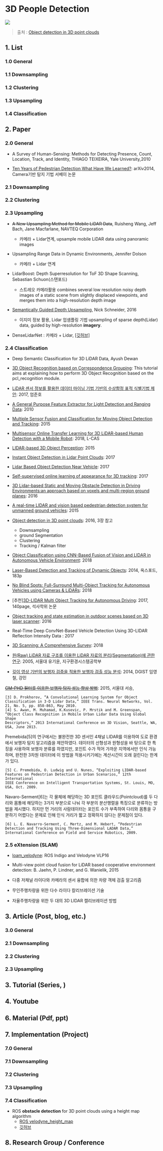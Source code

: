 # 3D People Detection 


![](https://i.imgur.com/rZiLqLR.png)
> 출처 : [Object detection in 3D point clouds](https://www.mi.fu-berlin.de/inf/groups/ag-ki/Theses/Completed-theses/Master_Diploma-theses/2016/Damm/Master-Damm.pdf)


## 1. List

### 1.0 General 
### 1.1 Downsampling
### 1.2 Clustering
### 1.3 Upsampling
### 1.4 Classification 





## 2. Paper

### 2.0 General 


- A Survey of Human-Sensing: Methods for Detecting Presence, Count, Location, Track, and Identity, THIAGO TEIXEIRA, Yale University,2010

- [Ten Years of Pedestrian Detection,What Have We Learned?](https://arxiv.org/pdf/1411.4304.pdf): arXiv2014, Camera기반 탐지 기법 서베이 논문


### 2.1 Downsampling


### 2.2 Clustering

### 2.3 Upsampling


- ~~A New Upsampling Method for Mobile LiDAR Data~~, Ruisheng Wang, Jeff Bach, Jane Macfarlane, NAVTEQ Corporation
    - 카메라 + Lidar연계, upsample mobile LiDAR data using panoramic images


- Upsampling Range Data in Dynamic Environments, Jennifer Dolson
    - 카메라 + Lidar 연계 


- LidarBoost: Depth Superresolution for ToF 3D Shape Scanning, Sebastian Schuon(스탠포드)
    - 스트레오 카메라활용 combines several low resolution noisy depth images of a static scene from slightly displaced viewpoints, and merges them into a high-resolution depth image


- [Semantically Guided Depth Upsampling](https://arxiv.org/abs/1608.00753), Nick Schneider, 2016
    - 이지미 정보 활용, Lidar 업샘플링 기법 upsampling of sparse depth(Lidar) data, guided by high-resolution **imagery**.


- DenseLidarNet : 카메라 + Lidar, [[깃허브]](https://github.com/345ishaan/DenseLidarNet)


### 2.4 Classification 

- Deep Semantic Classification for 3D LiDAR Data, Ayush Dewan

- [3D Object Recognition based on Correspondence Grouping](http://www.pointclouds.org/documentation/tutorials/correspondence_grouping.php#correspondence-grouping): This tutorial aims at explaining how to perform 3D Object Recognition based on the pcl_recognition module.

- [LiDAR 센서 정보를 활용한 데이터 마이닝 기법 기반의 수상함정 표적 식별기법 제안](http://www.dbpia.co.kr/Journal/ArticleDetail/NODE07207161): 2017, 엄준호

- [A General Purpose Feature Extractor for Light Detection and Ranging Data](https://www.ncbi.nlm.nih.gov/pmc/articles/PMC3230992/): 2010

- [Multiple Sensor Fusion and Classification for Moving Object Detection and Tracking](https://hal.archives-ouvertes.fr/hal-01241846/document): 2015

- [Multisensor Online Transfer Learning for 3D LiDAR-based Human Detection with a Mobile Robot](https://arxiv.org/pdf/1801.04137.pdf): 2018, L-CAS

- [LIDAR-based 3D Object Perception](http://www.velodynelidar.com/lidar/hdlpressroom/pdf/papers/journal_papers/LIDAR-based%203D%20Object%20Perception.pdf): 2015

- [Instant Object Detection in Lidar Point Clouds](http://ieeexplore.ieee.org/stamp/stamp.jsp?tp=&arnumber=7927715): 2017

- [Lidar Based Object Detection Near Vehicle](http://ieeexplore.ieee.org/stamp/stamp.jsp?tp=&arnumber=7973852): 2017


- [Self-supervised online learning of appearance for 3D tracking](https://ieeexplore.ieee.org/abstract/document/8206373/): 2017

- [3D Lidar-based Static and Moving Obstacle Detection in Driving Environments:an approach based on voxels and multi-region ground planes](http://home.isr.uc.pt/~cpremebida/files_cp/3D%20Lidar-based%20static%20and%20moving%20obstacle%20detection%20in%20driving%20environments_Preprint.pdf): 2016

- [A real-time LIDAR and vision based pedestrian detection system for unmanned ground vehicles](https://ieeexplore.ieee.org/abstract/document/7486580/): 2015

- [Object detection in 3D point clouds](https://www.mi.fu-berlin.de/inf/groups/ag-ki/Theses/Completed-theses/Master_Diploma-theses/2016/Damm/Master-Damm.pdf): 2016, 3장 참고
  - Downsampling
  - ground Segmentation
  - Clustering
  - Tracking / Kalman filter
  
- [Object Classification using CNN-Based Fusion of Vision and LIDAR in Autonomous Vehicle Environment](https://ieeexplore.ieee.org/document/8331162/#full-text-section): 2018

- [Laser-Based Detection and Tracking of Dynamic Objects](http://www.robots.ox.ac.uk/~mobile/Theses/WangThesis.pdf): 2014, 옥스포드, 183p

- [No Blind Spots: Full-Surround Multi-Object Tracking for Autonomous Vehicles using Cameras & LiDARs](https://arxiv.org/pdf/1802.08755.pdf): 2018

- [추천][3D-LIDAR Multi Object Tracking for Autonomous Driving](https://repository.tudelft.nl/islandora/object/uuid:f536b829-42ae-41d5-968d-13bbaa4ec736/datastream/OBJ/download): 2017, 140page, 석사학위 논문

- [Object tracking and state estimation in outdoor scenes based on 3D laser scanner](https://ieeexplore.ieee.org/document/7888334/): 2016

- Real-Time Deep ConvNet-Based Vehicle Detection Using 3D-LIDAR Reflection Intensity Data : 2017

- [3D Scanning: A Comprehensive Survey](https://arxiv.org/pdf/1801.08863.pdf): 2018


- [원(Raw) LiDAR 자료 구조를 이용한 LiDAR 자료의 분리(Segmentation)에 관한 연구](http://www.dbpia.co.kr/Journal/ArticleDetail/NODE01354500): 2005, 서울대 유기윤, 지구환경시스템공학부

- [깊이 영상 기반의 보행자 검증을 적용한 보행자 검출 성능 분석](http://www.dbpia.co.kr/Journal/ArticleDetail/NODE02432113): 2014, DGIST 임영철, 강민

~~[GM-PHD 필터를 이용한 보행자 탐지 성능 향상 방법](http://www.dbpia.co.kr/Journal/ArticleDetail/NODE06594856)~~: 2015, 서울대 서승,

```
[3] D. Prokhorov, “A Convolutional Learning System for Object Classification in 3-D Lidar Data,” IEEE Trans. Neural Networks, Vol. 21, No. 5, pp. 858-863, May 2010.
[4] S. Awan, M. Muhamad, K.Kusevic, P. Mrstik and M. Greenspan, “Object Class Recognition in Mobile Urban Lidar Data Using Global Shape
Descriptors,” 2013 International Conference on 3D Vision, Seattle, WA, USA, June 2013.
```

Premebida[5]의 연구에서는 불완전한 3D 센서인 4채널 LIDAR를 이용하여 도로 환경에서 보행자 탐지 알고리즘을 제안하였다. 데이터의 선형성과 원형성을 바
탕으로 한 특징을 사용하여 보행자 분류를 하였지만, 포인트 수가 적어 가까운 지역에서만 인식 가능하며, 완전한 3차원 데이터에 이 방법을 적용시키기에는 계산시간이 오래 걸린다는 한계가 있다.

```
[5] C. Premebida, O. Ludwig and U. Nunes, “Exploiting LIDAR-based Features on Pedestrian Detection in Urban Scenarios,” 12th International
IEEE Conference on Intelligent Transportation Systems, St. Louis, MO, USA, Oct. 2009.
```

Navaro-Serment[6]는 각 물체에 해당하는 3D 포인트 클라우드(Pointcloud)를 두 다리와 몸통에 해당하는 3가지 부분으로 나눠 각 부분의 분산행렬을 특징으로 분류하는 방법을 제시했다. 하지만 먼 거리의 사람데이터는 포인트 수가 부족하여 다리와 몸통을 구분하기 어렵다는 문제로 인해 인식 거리가 짧고 정확하지 않다는 문제점이 있다.
```
[6] L. E. Navarro-Serment, C. Mertz, and M. Hebert, “Pedestrian Detection and Tracking Using Three-Dimensional LADAR Data,” International Conference on Field and Service Robotics, 2009.
```


### 2.5 eXtension (SLAM)

- [loam_velodyne](https://github.com/laboshinl/loam_velodyne):  ROS Indigo and Velodyne VLP16

- Multi-view point cloud fusion for LiDAR based cooperative environment detection: B. Jaehn, P. Lindner, and G. Wanielik, 2015

- 다중 저채널 라이다와 카메라의 센서 융합에 의한 차량 객체 검출 알고리즘

- 무인주행차량을 위한 다수 라이다 칼리브레이션 기술

- 자율주행차량을 위한 두 대의 3D LIDAR 캘리브레이션 방법



## 3. Article (Post, blog, etc.)



### 3.0 General 


### 2.1 Downsampling


### 2.2 Clustering

### 2.3 Upsampling






## 3. Tutorial (Series, )



## 4. Youtube



## 6. Material (Pdf, ppt)



## 7. Implementation (Project)


### 7.0 General 
### 7.1 Downsampling
### 7.2 Clustering
### 7.3 Upsampling
### 7.4 Classification 

- ROS **obstacle detection** for 3D point clouds using a height map algorithm
    - [ROS velodyne_height_map](http://wiki.ros.org/velodyne_height_map)
    - [깃허브](https://github.com/jack-oquin/velodyne_height_map)


## 8. Research Group / Conference 

